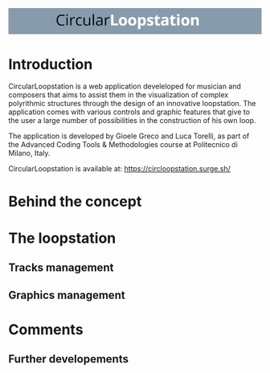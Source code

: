 ![](images/Banner_Cil.jpeg)

# Introduction
CircularLoopstation is a web application develeloped for musician and composers that aims to assist them in the visualization of complex polyrithmic structures through the design of an innovative loopstation. The application comes with various controls and graphic features that give to the user a large number of possibilities in the construction of his own loop.

The application is developed by Gioele Greco and Luca Torelli, as part of the Advanced Coding Tools & Methodologies course at Politecnico di Milano, Italy.

CircularLoopstation is available at: https://circloopstation.surge.sh/

# Behind the concept

# The loopstation

## Tracks management

## Graphics management

# Comments

## Further developements




